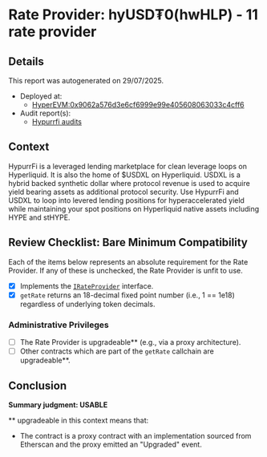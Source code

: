 
# Rate Provider: hyUSD₮0(hwHLP) - 11 rate provider

## Details
This report was autogenerated on 29/07/2025.

- Deployed at:
    - [HyperEVM:0x9062a576d3e6cf6999e99e405608063033c4cff6](https://hyperevmscan.io/address/0x9062a576d3e6cf6999e99e405608063033c4cff6)
- Audit report(s):
    - [Hypurrfi audits](https://docs.hypurr.fi/introduction/security)

## Context
HypurrFi is a leveraged lending marketplace for clean leverage loops on Hyperliquid.
It is also the home of $USDXL on Hyperliquid. USDXL is a hybrid backed synthetic dollar where protocol revenue is used to acquire yield bearing assets as additional protocol security.
Use HypurrFi and USDXL to loop into levered lending positions for hyperaccelerated yield while maintaining your spot positions on Hyperliquid native assets including HYPE and stHYPE.

## Review Checklist: Bare Minimum Compatibility
Each of the items below represents an absolute requirement for the Rate Provider. If any of these is unchecked, the Rate Provider is unfit to use.

- [x] Implements the [`IRateProvider`](https://github.com/balancer/balancer-v2-monorepo/blob/bc3b3fee6e13e01d2efe610ed8118fdb74dfc1f2/pkg/interfaces/contracts/pool-utils/IRateProvider.sol) interface.
- [x] `getRate` returns an 18-decimal fixed point number (i.e., 1 == 1e18) regardless of underlying token decimals.

### Administrative Privileges
- [ ] The Rate Provider is upgradeable** (e.g., via a proxy architecture).
- [ ] Other contracts which are part of the `getRate` callchain are upgradeable**.

## Conclusion
**Summary judgment: USABLE**

** upgradeable in this context means that:
- The contract is a proxy contract with an implementation sourced from Etherscan and the proxy emitted an "Upgraded" event.
    
